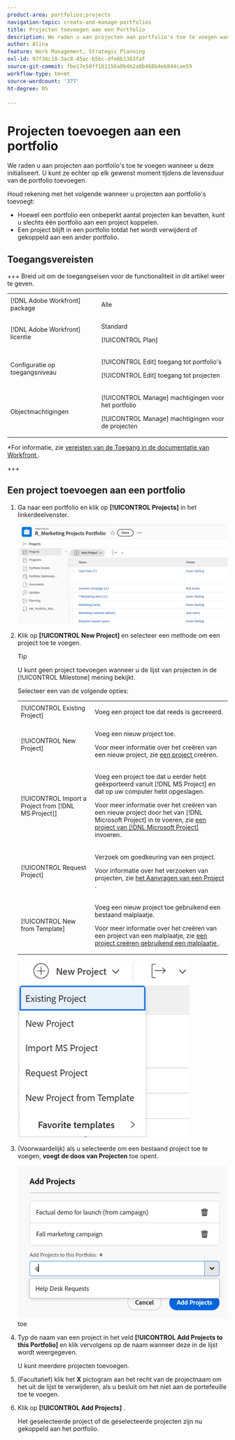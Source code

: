 ```yaml
---
product-area: portfolios;projects
navigation-topic: create-and-manage-portfolios
title: Projecten toevoegen aan een Portfolio
description: We raden u aan projecten aan portfolio's toe te voegen wanneer u deze initialiseert. U kunt ze echter op elk gewenst moment tijdens de levensduur van de portfolio toevoegen.
author: Alina
feature: Work Management, Strategic Planning
exl-id: 97f36c18-3ac8-45ac-b5bc-dfe8b1363faf
source-git-commit: fbe17e50ff161156a0b4b2a8b468b4eb844cae59
workflow-type: tm+mt
source-wordcount: '377'
ht-degree: 0%

---
```


# Projecten toevoegen aan een portfolio

<!--Audited: 08/2025-->

<!--<span class="preview">The highlighted information on this page refers to functionality not yet generally available. It is available only in the Preview environment for all customers. The same features will also be available in the Production environment for all customers after a week from the Preview release. </span>   

<span class="preview">For more information, see [Interface modernization](/help/quicksilver/product-announcements/product-releases/interface-modernization/interface-modernization.md). </span>-->

We raden u aan projecten aan portfolio&#39;s toe te voegen wanneer u deze initialiseert. U kunt ze echter op elk gewenst moment tijdens de levensduur van de portfolio toevoegen.

Houd rekening met het volgende wanneer u projecten aan portfolio&#39;s toevoegt:

* Hoewel een portfolio een onbeperkt aantal projecten kan bevatten, kunt u slechts één portfolio aan een project koppelen.
* Een project blijft in een portfolio totdat het wordt verwijderd of gekoppeld aan een ander portfolio.

## Toegangsvereisten

+++ Breid uit om de toegangseisen voor de functionaliteit in dit artikel weer te geven. 

<table style="table-layout:auto"> 
 <col> 
 <col> 
 <tbody> 
  <tr> 
   <td role="rowheader">[!DNL Adobe Workfront] package</td> 
   <td> <p>Alle</p>
   </td> 
  </tr> 
  <tr> 
   <td role="rowheader">[!DNL Adobe Workfront] licentie</td> 
   <td><p>Standard</p> 
   <p>[!UICONTROL Plan] </p> </td> 
  </tr> 
  <tr> 
   <td role="rowheader">Configuratie op toegangsniveau</td> 
   <td> <p>[!UICONTROL Edit] toegang tot portfolio's</p> <p>[!UICONTROL Edit] toegang tot projecten</p> </td> 
  </tr> 
  <tr> 
   <td role="rowheader">Objectmachtigingen</td> 
   <td> <p>[!UICONTROL Manage] machtigingen voor het portfolio</p> <p>[!UICONTROL Manage] machtigingen voor de projecten</p>  </td> 
  </tr> 
 </tbody> 
</table>

*For informatie, zie [ vereisten van de Toegang in de documentatie van Workfront ](/help/quicksilver/administration-and-setup/add-users/access-levels-and-object-permissions/access-level-requirements-in-documentation.md).

+++

<!--Old:

<table style="table-layout:auto"> 
 <col> 
 <col> 
 <tbody> 
  <tr> 
   <td role="rowheader">[!DNL Adobe Workfront] plan</td> 
   <td> <p>Any</p>
   </td> 
  </tr> 
  <tr> 
   <td role="rowheader">[!DNL Adobe Workfront] license*</td> 
   <td><p>New: Standard</p> 
   <p>Current: [!UICONTROL Plan] </p> </td> 
  </tr> 
  <tr> 
   <td role="rowheader">Access level</td> 
   <td> <p>[!UICONTROL Edit] access Portfolios</p> <p>[!UICONTROL Edit] access to Projects</p> </td> 
  </tr> 
  <tr> 
   <td role="rowheader">Object permissions</td> 
   <td> <p>[!UICONTROL Manage] permissions to the portfolio</p> <p>[!UICONTROL Manage] permissions to the projects</p>  </td> 
  </tr> 
 </tbody> 
</table>-->

## Een project toevoegen aan een portfolio

1. Ga naar een portfolio en klik op **[!UICONTROL Projects]** in het linkerdeelvenster.

   ![ Portfolio met projecten ](assets/qs-portfolio-with-projects-350x90.png)

1. Klik op **[!UICONTROL New Project]** en selecteer een methode om een project toe te voegen.

   >[!TIP]
   >
   >U kunt geen project toevoegen wanneer u de lijst van projecten in de [!UICONTROL Milestone] mening bekijkt.

   Selecteer een van de volgende opties:

   <table style="table-layout:auto"> 
    <col> 
    <col> 
    <tbody> 
     <tr> 
      <td role="rowheader">[!UICONTROL Existing Project]</td> 
      <td> <p>Voeg een project toe dat reeds is gecreeerd.</p> </td> 
     </tr> 
     <tr> 
      <td role="rowheader">[!UICONTROL New Project]</td> 
      <td> <p>Voeg een nieuw project toe. </p> <p>Voor meer informatie over het creëren van een nieuw project, zie <a href="../../../manage-work/projects/create-projects/create-project.md" class="MCXref xref"> een project </a> creëren. </p> </td> 
     </tr> 
     <tr> 
      <td role="rowheader">[!UICONTROL Import a Project from [!DNL MS Project]] </td> 
      <td> <p>Voeg een project toe dat u eerder hebt geëxporteerd vanuit [!DNL MS Project] en dat op uw computer hebt opgeslagen. </p> <p>Voor meer informatie over het creëren van een nieuw project door het van [!DNL Microsoft Project] in te voeren, zie <a href="../../../manage-work/projects/create-projects/import-project-from-ms-project.md" class="MCXref xref"> een project van [!DNL Microsoft Project]</a> invoeren.</p> </td> 
     </tr> 
     <tr> 
      <td role="rowheader">[!UICONTROL Request Project]</td> 
      <td> <p>Verzoek om goedkeuring van een project.</p> <p>Voor informatie over het verzoeken van projecten, zie <a href="../../../manage-work/projects/create-projects/request-project.md"> het Aanvragen van een Project </a>. </p> </td> 
     </tr> 
     <tr> 
      <td role="rowheader">[!UICONTROL New from Template]</td> 
      <td> <p>Voeg een nieuw project toe gebruikend een bestaand malplaatje. </p> <p>Voor meer informatie over het creëren van een project van een malplaatje, zie <a href="../../../manage-work/projects/create-projects/create-project-from-template.md" class="MCXref xref"> een project creëren gebruikend een malplaatje </a>.</p> </td> 
     </tr> 
    </tbody> 
   </table>

   ![ Nieuwe projectdropdown ](assets/new-project-dropdown-expanded-from-portfolio-nwe-350x376.png)

1. (Voorwaardelijk) als u selecteerde om een bestaand project toe te voegen, **voegt de doos van Projecten** toe opent. <!--check this after UI changes-->

   ![ voeg bestaand project ](assets/add-existing-projects-to-portfolios-box.png) toe <!--check this after UI changes-->

1. Typ de naam van een project in het veld **[!UICONTROL Add Projects to this Portfolio]** en klik vervolgens op de naam wanneer deze in de lijst wordt weergegeven.  <!--check this after UI changes-->

   U kunt meerdere projecten toevoegen.

1. (Facultatief) klik het **X** pictogram aan het recht van de projectnaam om het uit de lijst te verwijderen, als u besluit om het niet aan de portefeuille toe te voegen.

   <!--replace last step with this, for unshim: 1. (Optional) Click the **Delete** icon ![Delete icon](assets/delete-icon.png) next to the name of a project if you decide not to add it to the portfolio.-->

1. Klik op **[!UICONTROL Add Projects]** . <!--check this after UI changes-->

   Het geselecteerde project of de geselecteerde projecten zijn nu gekoppeld aan het portfolio.
